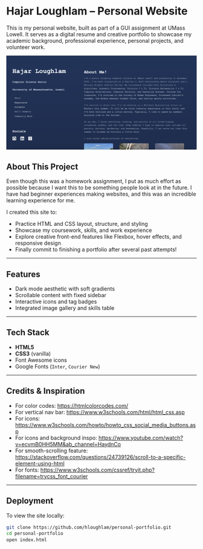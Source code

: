 # Hajar Loughlam – Personal Website

This is my personal website, built as part of a GUI assignment at UMass Lowell. 
It serves as a digital resume and creative portfolio to showcase my academic background, professional experience, personal projects, and volunteer work.

![Screenshot of Site](images/screenshot.png)

## About This Project

Even though this was a homework assignment, I put as much effort as possible because I want this to be something people look at in the future. 
I have had beginner experiences making websites, and this was an incredible learning experience for me.

I created this site to:

- Practice HTML and CSS layout, structure, and styling
- Showcase my coursework, skills, and work experience
- Explore creative front-end features like Flexbox, hover effects, and responsive design
- Finally commit to finishing a portfolio after several past attempts!

---

## Features

- Dark mode aesthetic with soft gradients
- Scrollable content with fixed sidebar
- Interactive icons and tag badges
- Integrated image gallery and skills table

---

## Tech Stack

- **HTML5**
- **CSS3** (vanilla)
- Font Awesome icons
- Google Fonts (`Inter`, `Courier New`)

---

## Credits & Inspiration

- For color codes: https://htmlcolorcodes.com/
- For vertical nav bar: https://www.w3schools.com/html/html_css.asp
- For icons: https://www.w3schools.com/howto/howto_css_social_media_buttons.asp
- For icons and background inspo: https://www.youtube.com/watch?v=ecvmB0HH5MM&ab_channel=HaydnCo
- For smooth-scrolling feature: https://stackoverflow.com/questions/24739126/scroll-to-a-specific-element-using-html
- For fonts: https://www.w3schools.com/cssref/tryit.php?filename=trycss_font_courier

---

## Deployment

To view the site locally:

```bash
git clone https://github.com/hloughlam/personal-portfolio.git
cd personal-portfolio
open index.html

